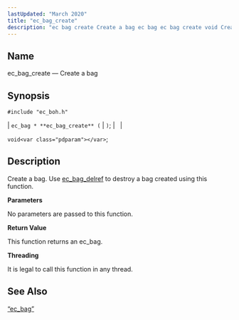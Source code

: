 ```yaml
---
lastUpdated: "March 2020"
title: "ec_bag_create"
description: "ec bag create Create a bag ec bag ec bag create void Create a bag Use ec bag delref to destroy a bag created using this function No parameters are passed to this function This function returns an ec bag It is legal to call this function in any thread..."
---
```


<a name="apis.ec_bag_create"></a> 
## Name

ec_bag_create — Create a bag

## Synopsis

`#include "ec_boh.h"`

| `ec_bag * **ec_bag_create** (` | <var class="pdparam"></var>`)`; |   |

`void<var class="pdparam"></var>`;<a name="idp47294688"></a> 
## Description

Create a bag. Use [ec_bag_delref](/momentum/3/3-api/apis-ec-bag-delref) to destroy a bag created using this function.

**<a name="idp47296656"></a> Parameters**

No parameters are passed to this function.

**<a name="idp47297584"></a> Return Value**

This function returns an ec_bag.

**<a name="idp47298512"></a> Threading**

It is legal to call this function in any thread.

<a name="idp47299616"></a> 
## See Also

[“ec_bag”](/momentum/3/3-api/structs-ec-bag)